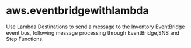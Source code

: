 # aws.eventbridgewithlambda
Use Lambda Destinations to send a message to the Inventory EventBridge event bus, following message processing through EventBridge,SNS and Step Functions. 
